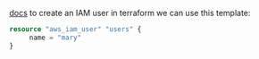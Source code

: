 [docs](https://registry.terraform.io/providers/hashicorp/aws/latest/docs/resources/iam_user)
to create an IAM user in terraform we can use this template:

```tf
resource "aws_iam_user" "users" {
     name = "mary"
}
```

